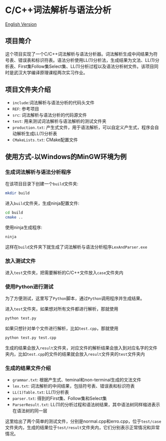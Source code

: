 # C/C++词法解析与语法分析

[English Version](README-EN.md)

## 项目简介

这个项目实现了一个C/C++词法解析与语法分析器。词法解析生成中间结果为符号表、错误表和标识符表。语法分析使用LL(1)分析法，生成结果为文法、LL(1)分析表、First集Follow集Select集、LL(1)分析过程以及语法分析树文件。该项目同时是武汉大学编译原理课程两次实习作业。

## 项目文件夹介绍

- `include`:词法解析与语法分析的代码头文件
- `REF`: 参考项目
- `src`: 词法解析与语法分析的代码源文件
- `test`: 用来测试词法解析与语法解析的测试文件夹
- `production.txt`: 产生式文件，用于语法解析，可以自定义产生式，程序会自动解析生成LL(1)分析表
- `CMakeLists.txt`: CMake配置文件

## 使用方式-以Windows的MinGW环境为例

### 生成词法解析与语法分析程序

在该项目目录下创建一个`build`文件夹:

```bash
mkdir build
```

进入`build`文件夹，生成ninja配置文件:

```bash
cd build
cmake ..
```

使用ninja生成程序:

```bash
ninja
```

这样在`build`文件夹下就生成了词法解析与语法分析程序`LexAndParser.exe`

### 放入测试文件

进入`test`文件夹，把需要解析的C/C++文件放入`case`文件夹内

### 使用Python进行测试

为了方便测试，这里写了`Python`脚本，通过`Python`调用程序并生成结果。

进入`test`文件夹，如果想对所有文件都进行解析，那就使用

```bash
python test.py 
```

如果只想针对单个文件进行解析，比如`test.cpp`，那就使用

```bash
python test.py test.cpp
```

生成的结果会放入`result`文件夹，对应文件的解析结果会放入到对应名字的文件夹内，比如`test.cpp`的文件的结果就会放入`result`文件夹的`test`文件夹内

### 生成的结果文件介绍

- `grammar.txt`: 根据产生式、teminal和non-terminal生成的文法文件
- `lex.txt`: 词法解析的中间结果，包括符号表、错误表和标识符表
- `LL(1)Table.txt`: LL(1)分析表
- `parser.txt`: 得到的First集、Follow集和Select集
- `ParserResult.txt`: LL(1)的分析过程和语法树结果，其中语法树同样缩进表示在语法树的同一层

这里给出了两个简单的测试文件，分别是normal.cpp和erro.cpp，位于`test/case`文件夹内，生成的结果位于`test/result`文件夹内，它们分别表示正常情况和异常情况。
